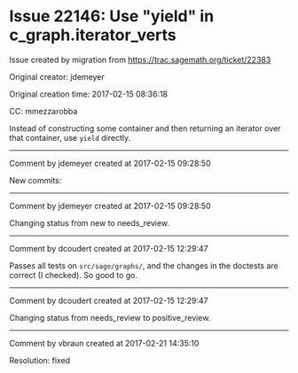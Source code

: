 # Issue 22146: Use "yield" in c_graph.iterator_verts

Issue created by migration from https://trac.sagemath.org/ticket/22383

Original creator: jdemeyer

Original creation time: 2017-02-15 08:36:18

CC:  mmezzarobba

Instead of constructing some container and then returning an iterator over that container, use `yield` directly.


---

Comment by jdemeyer created at 2017-02-15 09:28:50

New commits:


---

Comment by jdemeyer created at 2017-02-15 09:28:50

Changing status from new to needs_review.


---

Comment by dcoudert created at 2017-02-15 12:29:47

Passes all tests on `src/sage/graphs/`, and the changes in the doctests are correct (I checked). So good to go.


---

Comment by dcoudert created at 2017-02-15 12:29:47

Changing status from needs_review to positive_review.


---

Comment by vbraun created at 2017-02-21 14:35:10

Resolution: fixed
